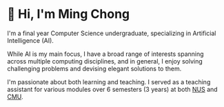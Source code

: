# 👋 Hi, I'm Ming Chong

I'm a final year Computer Science undergraduate, specializing in Artificial Intelligence (AI). 

While AI is my main focus, I have a broad range of interests spanning across multiple computing disciplines, and in general, I enjoy solving challenging problems and devising elegant solutions to them.

I'm passionate about both learning and teaching. I served as a teaching assistant for various modules over 6 semesters (3 years) at both [NUS](experience.html#teaching-assistant-1) and [CMU](experience.html#teaching-assistant-2).

